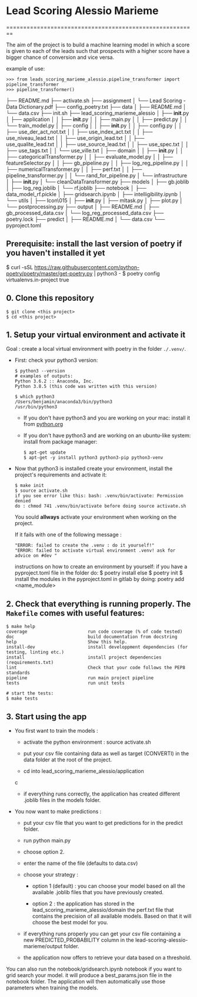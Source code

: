 
# Lead Scoring Alessio Marieme 
========================================================

The aim of the project is to build a machine learning model in which a score is given to each of the leads such that prospects with a higher score have a bigger chance of conversion and vice versa.


example of use:

    >>> from leads_scoring_marieme_alessio.pipeline_transformer import pipeline_transformer
    >>> pipeline_transformer()


├── README.md
├── activate.sh
├── assignment
│   └── Lead Scoring - Data Dictionary.pdf
├── config_poetry.txt
├── data
│   ├── README.md
│   └── data.csv
├── init.sh
├── lead_scoring_marieme_alessio
│   ├── __init__.py
│   ├── application
│   │   ├── __init__.py
│   │   ├── main.py
│   │   ├── predict.py
│   │   └── train_model.py
│   ├── config
│   │   ├── __init__.py
│   │   ├── config.py
│   │   ├── use_der_act_not.txt
│   │   ├── use_index_act.txt
│   │   ├── use_niveau_lead.txt
│   │   ├── use_origin_lead.txt
│   │   ├── use_qualite_lead.txt
│   │   ├── use_source_lead.txt
│   │   ├── use_spec.txt
│   │   ├── use_tags.txt
│   │   └── use_ville.txt
│   ├── domain
│   │   ├── __init__.py
│   │   ├── categoricalTransformer.py
│   │   ├── evaluate_model.py
│   │   ├── featureSelector.py
│   │   ├── gb_pipeline.py
│   │   ├── log_reg_pipeline.py
│   │   ├── numericalTransformer.py
│   │   ├── perf.txt
│   │   ├── pipeline_transformer.py
│   │   └── rand_for_pipeline.py
│   └── infrastructure
│       ├── __init__.py
│       └── cleanDataTransformer.py
├── models
│   ├── gb.joblib
│   ├── log_reg.joblib
│   └── rf.joblib
├── notebook
│   ├── data_model_rf.pickle
│   ├── gridsearch.ipynb
│   ├── intelligibility.ipynb
│   └── utils
│       ├── Icon\015
│       ├── __init__.py
│       ├── mltask.py
│       ├── plot.py
│       └── postprocessing.py
├── output
│   ├── README.md
│   ├── gb_processed_data.csv
│   └── log_reg_processed_data.csv
├── poetry.lock
├── predict
│   ├── README.md
│   └── data.csv
└── pyproject.toml

## Prerequisite: install the last version of poetry if you haven't installed it yet 
$ curl -sSL https://raw.githubusercontent.com/python-poetry/poetry/master/get-poetry.py | python3 -
$ poetry config virtualenvs.in-project true

## 0. Clone this repository

```
$ git clone <this project>
$ cd <this project>
```

## 1. Setup your virtual environment and activate it

Goal : create a local virtual environment with poetry in the folder `./.venv/`.

- First: check your python3 version:

    ```
    $ python3 --version
    # examples of outputs: 
    Python 3.6.2 :: Anaconda, Inc.
    Python 3.8.5 (this code was written with this version)

    $ which python3
    /Users/benjamin/anaconda3/bin/python3
    /usr/bin/python3
    ```

    - If you don't have python3 and you are working on your mac: install it from [python.org](https://www.python.org/downloads/)
    - If you don't have python3 and are working on an ubuntu-like system: install from package manager:

        ```
        $ apt-get update
        $ apt-get -y install python3 python3-pip python3-venv
        ```

- Now that python3 is installed create your environment, install the project's requirements and activate it:

    ```
    $ make init
    $ source activate.sh
    if you see error like this: bash: .venv/bin/activate: Permission denied
    do : chmod 741 .venv/bin/activate before doing source activate.sh
    ```

    You sould **allways** activate your environment when working on the project.

    If it fails with one of the following message :
    ```
    "ERROR: failed to create the .venv : do it yourself!"
    "ERROR: failed to activate virtual environment .venv! ask for advice on #dev "
    ```

    instructions on how to create an environment by yourself:
        if you have a pyproject.toml file in the folder do:
            $ poetry install 
        else 
            $ poetry init
            $ install the modules in the pyproject.toml in gitlab by doing: poetry add <name_module>



## 2. Check that everything is running properly. The `Makefile` comes with useful features:

```
$ make help
coverage                       run code coverage (% of code tested)
doc                            build documentation from docstring
help                           Show this help.
install-dev                    install developpment dependencies (for testing, linting etc.)
install                        install project dependencies (requirements.txt)
lint                           Check that your code follows the PEP8 standards
pipeline                       run main project pipeline
tests                          run unit tests

# start the tests:
$ make tests
```


## 3. Start using the app

- You first want to train the models :

    - activate the python environment : source activate.sh

    - put your csv file containing data as well as target (CONVERTI) in the data folder at the root of the project.

    - cd into lead_scoring_marieme_alessio/application

    c

    - if everything runs correctly, the application has created different .joblib files in the models folder.


- You now want to make predictions :

    - put your csv file that you want to get predictions for in the predict folder.

    - run python main.py

    - choose option 2.

    - enter the name of the file (defaults to data.csv)

    - choose your strategy :

        - option 1 (default) : you can choose your model based on all the available .joblib files that you have previously created.

        - option 2 : the application has stored in the lead_scoring_marieme_alessio/domain the perf.txt file that contains the precision of all available models. Based on that it will choose the best model for you.

    - if everything runs properly you can get your csv file containing a new PREDICTED_PROBABILITY column in the lead-scoring-alessio-marieme/output folder.

    - the application now offers to retrieve your data based on a threshold.


You can also run the notebook/gridsearch.ipynb notebook if you want to grid search your model. it will produce a best_params.json file in the notebook folder. The application will then automatically use those parameters when training the models.







